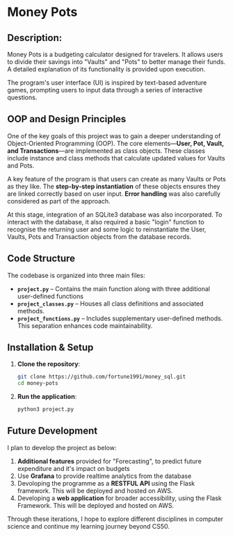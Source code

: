 # Money Pots  

## Description:  
Money Pots is a budgeting calculator designed for travelers. It allows users to divide their savings into "Vaults" and "Pots" to better manage their funds. A detailed explanation of its functionality is provided upon execution.  

The program's user interface (UI) is inspired by text-based adventure games, prompting users to input data through a series of interactive questions.  

## OOP and Design Principles  
One of the key goals of this project was to gain a deeper understanding of Object-Oriented Programming (OOP). The core elements—**User, Pot, Vault, and Transactions**—are implemented as class objects. These classes include instance and class methods that calculate updated values for Vaults and Pots.  

A key feature of the program is that users can create as many Vaults or Pots as they like. The **step-by-step instantiation** of these objects ensures they are linked correctly based on user input. **Error handling** was also carefully considered as part of the approach.  

At this stage, integration of an SQLite3 database was also incorporated. To interact with the database, it also required a basic "login" function to recognise the returning user and some logic to reinstantiate the User, Vaults, Pots and Transaction objects from the database records.  

## Code Structure  
The codebase is organized into three main files:  

- **`project.py`** – Contains the main function along with three additional user-defined functions 
- **`project_classes.py`** – Houses all class definitions and associated methods.  
- **`project_functions.py`** – Includes supplementary user-defined methods. This separation enhances code maintainability.

## Installation & Setup

1. **Clone the repository**:
   ```bash
   git clone https://github.com/fortune1991/money_sql.git
   cd money-pots

2. **Run the application**:
    ```bash
    python3 project.py

## Future Development  
I plan to develop the project as below: 

1. **Additional features** provided for "Forecasting", to predict future expenditure and it's impact on budgets 
2. Use **Grafana** to provide realtime analytics from the database
3. Devoloping the programme as a **RESTFUL API** using the Flask framework. This will be deployed and hosted on AWS.
4. Developing a **web application** for broader accessibility, using the Flask Framework. This will be deployed and hosted on AWS.

Through these iterations, I hope to explore different disciplines in computer science and continue my learning journey beyond CS50.  